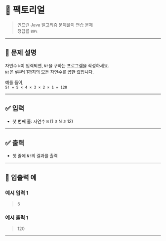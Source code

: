# 🧮 팩토리얼

> 인프런 Java 알고리즘 문제풀이 연습 문제  
> 정답률 `89%`

---

## 📌 문제 설명

자연수 `N`이 입력되면, `N!`을 구하는 프로그램을 작성하세요.  
`N!`은 `N`부터 1까지의 모든 자연수를 곱한 값입니다.

예를 들어,  
`5! = 5 × 4 × 3 × 2 × 1 = 120`

---

## ✅ 입력

- 첫 번째 줄: 자연수 `N` (1 ≤ N ≤ 12)

---

## ✅ 출력

- 첫 줄에 `N!`의 결과를 출력

---

## 🧾 입출력 예

### 예시 입력 1
> 5

### 예시 출력 1
> 120

---
